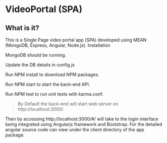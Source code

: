 # VideoPortal (SPA)

## What is it?

This is a Single Page video portal app (SPA) developed using MEAN (MongoDB, Express, Angular, Node.js).
Installation

MongoDB should be running.

Update the DB details in config.js

Run NPM install to download NPM packages.

Run NPM start to start the back-end API.

Run NPM test to run unit tests with karma.conf.

> By Default the back-end will start web server on http://localhost:3000/

Then by accessing http://localhost:3000/#/ will take to the login interface being integrated using Angularjs framework and Bootstrap. For the detailed angular source code can view under the client directory of the app package.
